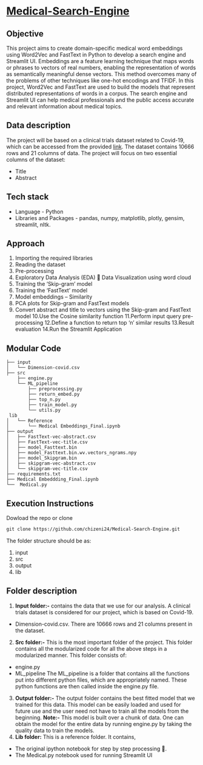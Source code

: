 # [Medical-Search-Engine](https://chizeni24-medical-search-engine-medical-5hks9o.streamlit.app/)

## Objective
This project aims to create domain-specific medical word embeddings using Word2Vec and FastText in Python to develop a search engine and Streamlit UI. Embeddings are a feature learning technique that maps words or phrases to vectors of real numbers, enabling the representation of words as semantically meaningful dense vectors. This method overcomes many of the problems of other techniques like one-hot encodings and TFIDF. In this project, Word2Vec and FastText are used to build the models that represent distributed representations of words in a corpus. The search engine and Streamlit UI can help medical professionals and the public access accurate and relevant information about medical topics.

## Data description
The project will be based on a clinical trials dataset related to Covid-19, which can be accessed from the provided [link](https://chizeni24-medical-search-engine-medical-5hks9o.streamlit.app/). The dataset contains 10666 rows and 21 columns of data. The project will focus on two essential columns of the dataset:
- Title 
- Abstract

## Tech stack
- Language - Python
- Libraries and Packages - pandas, numpy, matplotlib, plotly, gensim, streamlit,
nltk.

## Approach 
1. Importing the required libraries
2. Reading the dataset
3. Pre-processing
4. Exploratory Data Analysis (EDA)
 Data Visualization using word cloud
5. Training the ‘Skip-gram’ model
6. Training the ‘FastText’ model
7. Model embeddings – Similarity
8. PCA plots for Skip-gram and FastText models
9. Convert abstract and title to vectors using the Skip-gram and FastText model
10.Use the Cosine similarity function
11.Perform input query pre-processing
12.Define a function to return top ‘n’ similar results
13.Result evaluation
14.Run the Streamlit Application

## Modular Code
``` your tree
├── input
│   └── Dimension-covid.csv
├── src
    ├── engine.py
    └── ML_pipeline
        ├── preprocessing.py
        ├── return_embed.py
        ├── top_n.py
        ├── train_model.py
        └── utils.py
 lib
│   └── Reference
│       └── Medical Embeddings_Final.ipynb
├── output
│   ├── FastText-vec-abstract.csv
│   ├── FastText-vec-title.csv
│   ├── model_Fasttext.bin
│   ├── model_Fasttext.bin.wv.vectors_ngrams.npy
│   ├── model_Skipgram.bin
│   ├── skipgram-vec-abstract.csv
│   └── skipgram-vec-title.csv
├── requirements.txt
├── Medical Embeddding_Final.ipynb
└──  Medical.py
```
## Execution Instructions 
Dowload the repo or clone 

```markdown 
git clone https://github.com/chizeni24/Medical-Search-Engine.git
```
The folder structure should be as:
1. input
2. src
3. output
4. lib

## Folder description

1. **Input folder:-**  contains the data that we use for our analysis. A clinical trials dataset is considered for our project, which is based on Covid-19.
  - Dimension-covid.csv.
 There are 10666 rows and 21 columns present in the dataset.
2. **Src folder:-**  This is the most important folder of the project. This folder contains
all the modularized code for all the above steps in a modularized manner. This folder consists of:
- engine.py
- ML_pipeline
The ML_pipeline is a folder that contains all the functions put into different
python files, which are appropriately named. These python functions are
then called inside the engine.py file.
3. **Output folder:-**  The output folder contains the best fitted model that we trained
for this data. This model can be easily loaded and used for future use and the
user need not have to train all the models from the beginning.
**Note:-** This model is built over a chunk of data. One can obtain the model for
the entire data by running engine.py by taking the quality data to train the
models.
4. **Lib folder:**  This is a reference folder. It contains,
  - The original ipython notebook for step by step processing :wrench:.
  - The Medical.py notebook  used for running Streamlit UI
